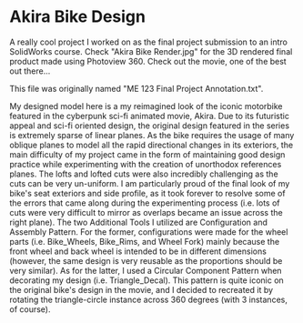 # Akira Bike Design

A really cool project I worked on as the final project submission to an intro SolidWorks course. Check "Akira Bike Render.jpg" for the 3D rendered final product made using Photoview 360. Check out the movie, one of the best out there...

This file was originally named "ME 123 Final Project Annotation.txt".

My designed model here is a my reimagined look of the iconic motorbike featured in the cyberpunk sci-fi animated movie, Akira. Due to its futuristic appeal and sci-fi oriented design, the original design featured in the series is extremely sparse of linear planes. As the bike requires the usage of many oblique planes to model all the rapid directional changes in its exteriors, the main difficulty of my project came in the form of maintaining good design practice while experimenting with the creation of unorthodox references planes. The lofts and lofted cuts were also incredibly challenging as the cuts can be very un-uniform. I am particularly proud of the final look of my bike's seat exteriors and side profile, as it took forever to resolve some of the errors that came along during the experimenting process (i.e. lots of cuts were very difficult to mirror as overlaps became an issue across the right plane). The two Additional Tools I utilized are Configuration and Assembly Pattern. For the former, configurations were made for the wheel parts (i.e. Bike_Wheels, Bike_Rims, and Wheel Fork) mainly because the front wheel and back wheel is intended to be in different dimensions (however, the same design is very reusable as the proportions should be very similar). As for the latter, I used a Circular Component Pattern when decorating my design (i.e. Triangle_Decal). This pattern is quite iconic on the original bike's design in the movie, and I decided to recreated it by rotating the triangle-circle instance across 360 degrees (with 3 instances, of course).
